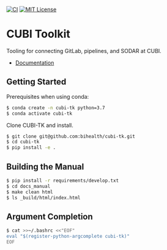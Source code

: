 [![CI](https://github.com/bihealth/cubi-tk/actions/workflows/main.yml/badge.svg)](https://github.com/bihealth/cubi-tk/actions/workflows/main.yml)
[![MIT License](https://img.shields.io/badge/License-MIT-green.svg)](https://opensource.org/licenses/MIT)

# CUBI Toolkit

Tooling for connecting GitLab, pipelines, and SODAR at CUBI.

- [Documentation](https://cubi-tk.readthedocs.io/en/latest/?badge=latest)

## Getting Started

Prerequisites when using conda:

```bash
$ conda create -n cubi-tk python=3.7
$ conda activate cubi-tk
```

Clone CUBI-TK and install.

```bash
$ git clone git@github.com:bihealth/cubi-tk.git
$ cd cubi-tk
$ pip install -e .
```

## Building the Manual

```bash
$ pip install -r requirements/develop.txt
$ cd docs_manual
$ make clean html
$ ls _build/html/index.html
```

## Argument Completion

```bash
$ cat >>~/.bashrc <<"EOF"
eval "$(register-python-argcomplete cubi-tk)"
EOF
```
